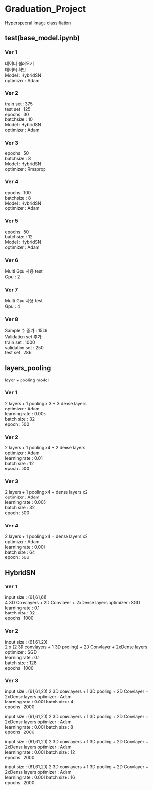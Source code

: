 # Graduation_Project
 Hyperspecral image classifiation

## test(base_model.ipynb)
 ### Ver 1
  데이터 불러오기  
  데이터 확인  
  Model : HybridSN  
  optimizer : Adam
 ### Ver 2
  train set : 375  
  test set : 125  
  epochs : 30  
  batchsize : 10  
  Model : HybridSN  
  optimizer : Adam  
 ### Ver 3
  epochs : 50  
  batchsize : 8  
  Model : HybridSN  
  optimizer : Rmsprop
 ### Ver 4
  epochs : 100  
  batchsize : 8  
  Model : HybridSN  
  optimizer : Adam
 ### Ver 5
  epochs : 50  
  batchsize : 12  
  Model : HybridSN  
  optimizer : Adam
 ### Ver 6
  Multi Gpu 사용 test  
  Gpu : 2
 ### Ver 7
  Multi Gpu 사용 test  
  Gpu : 4
 ### Ver 8
  Sample 수 증가 : 1536  
  Validation set 추가  
  train set : 1000  
  validation set : 250  
  test set : 286
  
## layers_pooling
 layer + pooling model
 ### Ver 1
  2 layers + 1 pooling x 3 + 3 dense layers  
  optimizer : Adam  
  learning rate : 0.005  
  batch size : 32  
  epoch : 500  
 ### Ver 2
  2 layers + 1 pooling x4 + 2 dense layers  
  optimizer : Adam  
  learning rate : 0.01  
  batch size : 12  
  epoch : 500  
 ### Ver 3
  2 layers + 1 pooling x4 + dense layers x2  
  optimizer : Adam  
  learning rate : 0.005  
  batch size : 32  
  epoch : 500  
 ### Ver 4
  2 layers + 1 pooling x4 + dense layers x2  
  optimizer : Adam  
  learning rate : 0.001  
  batch size : 64  
  epoch : 500  

## HybridSN
  ### Ver 1
   input size : (61,61,61)  
   4 3D Convlayers + 2D Convlayer + 2xDense layers
   optimizer : SGD  
   learning rate : 0.1  
   batch size : 32  
   epochs : 1000
  ### Ver 2
   input size : (61,61,20)  
   2 x (2 3D convlayers + 1 3D pooling) + 2D Convlayer + 2xDense layers
   optimizer : SGD  
   learning rate : 0.1  
   batch size : 128  
   epochs : 1000
  ### Ver 3
   input size : (61,61,20)
   2 3D convlayers + 1 3D pooling + 2D Convlayer + 2xDense layers 
   optimizer : Adam  
   learning rate : 0.001 
   batch size : 4  
   epochs : 2000  
     
   input size : (61,61,20)
   2 3D convlayers + 1 3D pooling + 2D Convlayer + 2xDense layers 
   optimizer : Adam  
   learning rate : 0.001 
   batch size : 8  
   epochs : 2000  
     
   input size : (61,61,20)
   2 3D convlayers + 1 3D pooling + 2D Convlayer + 2xDense layers 
   optimizer : Adam  
   learning rate : 0.001 
   batch size : 12  
   epochs : 2000  
     
   input size : (61,61,20)
   2 3D convlayers + 1 3D pooling + 2D Convlayer + 2xDense layers 
   optimizer : Adam  
   learning rate : 0.001 
   batch size : 16  
   epochs : 2000  
   
